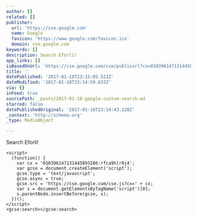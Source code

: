 ```yaml
---
author: []
related: []
publisher:
  url: 'https://cse.google.com'
  name: Google
  favicon: 'https://www.google.com/favicon.ico'
  domain: cse.google.com
keywords: []
description: Search Eforli!
app_links: []
isBasedOnUrl: 'https://cse.google.com/cse/publicurl?cx=010396147131445893286:rfca9hlr9j4'
title: ''
datePublished: '2017-01-18T23:15:05.521Z'
dateModified: '2017-01-18T23:14:59.633Z'
via: {}
inFeed: true
sourcePath: _posts/2017-01-18-google-custom-search.md
starred: false
datePublishedOriginal: '2017-01-18T23:14:43.128Z'
_context: 'http://schema.org'
_type: MediaObject

---
```

Search Eforli!

    <script>
      (function() {
        var cx = '010396147131445893286:rfca9hlr9j4';
        var gcse = document.createElement('script');
        gcse.type = 'text/javascript';
        gcse.async = true;
        gcse.src = 'https://cse.google.com/cse.js?cx=' + cx;
        var s = document.getElementsByTagName('script')[0];
        s.parentNode.insertBefore(gcse, s);
      })();
    </script>
    <gcse:search></gcse:search>